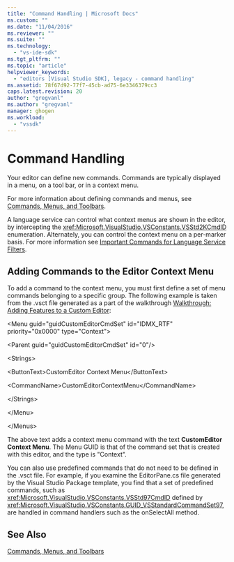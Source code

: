 ```yaml
---
title: "Command Handling | Microsoft Docs"
ms.custom: ""
ms.date: "11/04/2016"
ms.reviewer: ""
ms.suite: ""
ms.technology: 
  - "vs-ide-sdk"
ms.tgt_pltfrm: ""
ms.topic: "article"
helpviewer_keywords: 
  - "editors [Visual Studio SDK], legacy - command handling"
ms.assetid: 78f67d92-77f7-45cb-ad75-6e3346379cc3
caps.latest.revision: 20
author: "gregvanl"
ms.author: "gregvanl"
manager: ghogen
ms.workload: 
  - "vssdk"
---
```

# Command Handling
Your editor can define new commands. Commands are typically displayed in a menu, on a tool bar, or in a context menu.  
  
 For more information about defining commands and menus, see [Commands, Menus, and Toolbars](../extensibility/internals/commands-menus-and-toolbars.md).  
  
 A language service can control what context menus are shown in the editor, by intercepting the <xref:Microsoft.VisualStudio.VSConstants.VSStd2KCmdID> enumeration. Alternately, you can control the context menu on a per-marker basis. For more information see [Important Commands for Language Service Filters](../extensibility/internals/important-commands-for-language-service-filters.md).  
  
## Adding Commands to the Editor Context Menu  
 To add a command to the context menu, you must first define a set of menu commands belonging to a specific group. The following example is taken from the .vsct file generated as a part of the walkthrough [Walkthrough: Adding Features to a Custom Editor](../extensibility/walkthrough-adding-features-to-a-custom-editor.md):  
  
 \<Menu guid="guidCustomEditorCmdSet" id="IDMX_RTF" priority="0x0000" type="Context">  
  
 \<Parent guid="guidCustomEditorCmdSet" id="0"/>  
  
 \<Strings>  
  
 \<ButtonText>CustomEditor Context Menu\</ButtonText>  
  
 \<CommandName>CustomEditorContextMenu\</CommandName>  
  
 \</Strings>  
  
 \</Menu>  
  
 \</Menus>  
  
 The above text adds a context menu command with the text **CustomEditor Context Menu**. The Menu GUID is that of the command set that is created with this editor, and the type is "Context".  
  
 You can also use predefined commands that do not need to be defined in the .vsct file. For example, if you examine the EditorPane.cs file generated by the Visual Studio Package template, you find that a set of predefined commands, such as <xref:Microsoft.VisualStudio.VSConstants.VSStd97CmdID> defined by <xref:Microsoft.VisualStudio.VSConstants.GUID_VSStandardCommandSet97>, are handled in command handlers such as the onSelectAll method.  
  
## See Also  
 [Commands, Menus, and Toolbars](../extensibility/internals/commands-menus-and-toolbars.md)